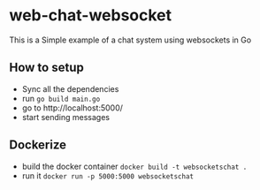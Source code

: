 # web-chat-websocket
This is a Simple example of a chat system using websockets in Go

## How to setup
- Sync all the dependencies
- run `go build main.go`
- go to http://localhost:5000/ 
- start sending messages

## Dockerize
- build the docker container `docker build -t websocketschat .`
- run it `docker run -p 5000:5000 websocketschat`
